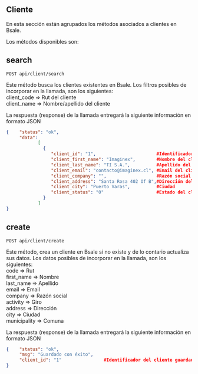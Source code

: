## Cliente

En esta sección están agrupados los métodos asociados a clientes en Bsale.

Los métodos disponibles son:

## search

```
POST api/client/search
```


Este método busca los clientes existentes en Bsale. Los filtros posibles de incorporar en la llamada, son los siguientes:
<br> client_code => Rut del cliente
<br> client_name => Nombre/apellido del cliente

La respuesta (response) de la llamada entregará la siguiente información en formato JSON

```json
{    "status": "ok",
     "data":
            [
              {
                 "client_id": "1",                       #Identificador del cliente
                 "client_first_name": "Imaginex",        #Nombre del cliente
                 "client_last_name": "TI S.A.",          #Apellido del cliente
                 "client_email": "contacto@imaginex.cl", #Email del cliente
                 "client_company": "",                   #Razón social
                 "client_address": "Santa Rosa 402 Of B",#Dirección del cliente
                 "client_city": "Puerto Varas",          #Ciudad
                 "client_status": "0"                    #Estado del cliente (0:activo, 1:inactivo)
              }
            ]
}


```

## create

```
POST api/client/create
```


Este método, crea un cliente en Bsale si no existe y de lo contario actualiza sus datos. Los datos posibles de incorporar en la llamada, son los siguientes:
<br> code => Rut
<br> first_name => Nombre
<br> last_name => Apellido
<br> email => Email
<br> company => Razón social
<br> activity => Giro
<br> address => Dirección
<br> city => Ciudad
<br> municipality => Comuna

La respuesta (response) de la llamada entregará la siguiente información en formato JSON

```json
{    "status": "ok",
     "msg": "Guardado con éxito",
     "client_id": "1"                #Identificador del cliente guardado / actualizado
}


```

